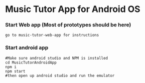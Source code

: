 # Music Tutor App for Android OS




### Start Web app (Most of prototypes should be here)

```
go to music-tutor-web-app for instructions
```



### Start android app

```
#Make sure android studio and NPM is installed
cd MusicTutorAndroidApp
npm i
npm start
#then open up android studio and run the emulator
```
